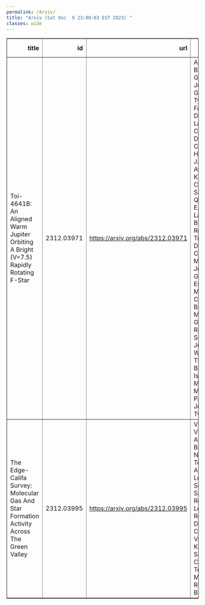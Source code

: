 ```yaml
---
permalink: /Arxiv/
title: "Arxiv (Sat Dec  9 23:00:03 EST 2023) "
classes: wide
---
```

<table border="1" class="dataframe">
  <thead>
    <tr style="text-align: right;">
      <th>title</th>
      <th>id</th>
      <th>url</th>
      <th>authors</th>
      <th>Local Authors</th>
    </tr>
  </thead>
  <tbody>
    <tr>
      <td>Toi-4641B: An Aligned Warm Jupiter Orbiting A Bright (V=7.5) Rapidly   Rotating F-Star</td>
      <td>2312.03971</td>
      <td><a href="https://arxiv.org/abs/2312.03971" target="_blank">https://arxiv.org/abs/2312.03971</a></td>
      <td>Allyson Bieryla, George Zhou, Juliana García-Mejía, Tyler R. Farnington, David W. Latham, Brad Carter, Jiayin Dong, Chelsea X. Huang, Simon J. Murphy, Avi Shporer, Karen A. Collins, Samuel N. Quinn, Mark E. Everett, Lars A. Buchhave, René Tronsgaard, David Charbonneau, Marshall C. Johnson, Gilbert A. Esquerdo, Michael Calkins, Perry Berlind, Jon M. Jenkins, George R. Ricker, Sara Seager, Joshua N. Winn, Thomas Barclay, Ismael Mireles, Martin Paegert, Joseph D. Twicken</td>
      <td>Marshall Johnson</td>
    </tr>
    <tr>
      <td>The Edge-Califa Survey: Molecular Gas And Star Formation Activity Across   The Green Valley</td>
      <td>2312.03995</td>
      <td><a href="https://arxiv.org/abs/2312.03995" target="_blank">https://arxiv.org/abs/2312.03995</a></td>
      <td>Vicente Villanueva, Alberto D. Bolatto, Stuart N. Vogel, Tony Wong, Adam K. Leroy, Sebastian F. Sanchez, Rebecca C. Levy, Erik Rosolowsky, Dario Colombo, Veselina Kalinova, Serena Cronin, Peter Teuben, Monica Rubio, Zein Bazzi</td>
      <td>Adam Leroy</td>
    </tr>
  </tbody>
</table>